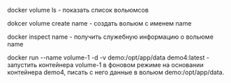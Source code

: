 
docker volume ls - показать список вольюмсов

dokcer volume create name - создать вольюм с именем name

docker inspect name - получить служебную информацию о вольюме name

docker run --name volume-1 -d -v demo:/opt/app/data demo4:latest - запустить контейнера volume-1 в фоновом режиме на основании контейнера demo4, писать с него данные в вольюм demo:/opt/app/data.